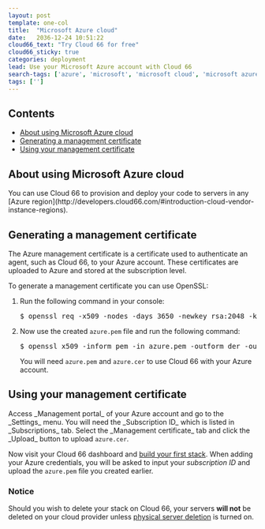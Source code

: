 ```yaml
---
layout: post
template: one-col
title:  "Microsoft Azure cloud"
date:   2036-12-24 10:51:22
cloud66_text: "Try Cloud 66 for free"
cloud66_sticky: true
categories: deployment
lead: Use your Microsoft Azure account with Cloud 66
search-tags: ['azure', 'microsoft', 'microsoft cloud', 'microsoft azure']
tags: ['']
---
```


<h2>Contents</h2>
<ul class="page-toc">
	<li>
		<a href="#about">About using Microsoft Azure cloud</a>
	</li>
	<li>
		<a href="#gen">Generating a management certificate</a>
	</li>
	<li>
		<a href="#add">Using your management certificate</a>
	</li>
</ul>

<h2 id="about">About using Microsoft Azure cloud</h2>
You can use Cloud 66 to provision and deploy your code to servers in any [Azure region](http://developers.cloud66.com/#introduction-cloud-vendor-instance-regions).

<h2 id="gen">Generating a management certificate</h2>
The Azure management certificate is a certificate used to authenticate an agent, such as Cloud 66, to your Azure account. These certificates are uploaded to Azure and stored at the subscription level.

To generate a management certificate you can use OpenSSL: 

<ol>
<li>Run the following command in your console:</li>

<pre class="prettyprint">
$ openssl req -x509 -nodes -days 3650 -newkey rsa:2048 -keyout azure.pem -out azure.pem
</pre>

<li>Now use the created <code>azure.pem</code> file and run the following command:</li>

<pre class="prettyprint">
$ openssl x509 -inform pem -in azure.pem -outform der -out azure.cer
</pre>

You will need <code>azure.pem</code> and <code>azure.cer</code> to use Cloud 66 with your Azure account.
</ol>

<h2 id="add">Using your management certificate</h2>
Access _Management portal_ of your Azure account and go to the _Settings_ menu. You will need the _Subscription ID_ which is listed in _Subscriptions_ tab. Select the _Management certificate_ tab and click the _Upload_ button to upload <code>azure.cer</code>.

Now visit your Cloud 66 dashboard and [build your first stack](http://help.cloud66.com/introduction-to-cloud-66/introduction-to-cloud-66). When adding your Azure credentials, you will be asked to input your _subscription ID_ and upload the <code>azure.pem</code> file you created earlier.
<br/>

<div class="notice notice-warning">
    <h3>Notice</h3>
    <p>Should you wish to delete your stack on Cloud 66, your servers <b>will not</b> be deleted on your cloud provider unless <a href="/managing-your-stack/server-deletion">physical server deletion</a> is turned on.</p>
</div>

